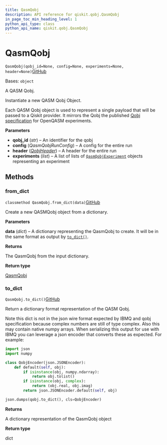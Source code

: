 ```yaml
---
title: QasmQobj
description: API reference for qiskit.qobj.QasmQobj
in_page_toc_min_heading_level: 1
python_api_type: class
python_api_name: qiskit.qobj.QasmQobj
---
```


# QasmQobj

<span id="qiskit.qobj.QasmQobj" />

`QasmQobj(qobj_id=None, config=None, experiments=None, header=None)`[GitHub](https://github.com/qiskit/qiskit/tree/stable/0.41/qiskit/qobj/qasm_qobj.py "view source code")

Bases: `object`

A QASM Qobj.

Instantiate a new QASM Qobj Object.

Each QASM Qobj object is used to represent a single payload that will be passed to a Qiskit provider. It mirrors the Qobj the published [Qobj specification](https://arxiv.org/abs/1809.03452) for OpenQASM experiments.

**Parameters**

*   **qobj\_id** (*str*) – An identifier for the qobj
*   **config** (*QasmQobjRunConfig*) – A config for the entire run
*   **header** ([*QobjHeader*](qiskit.qobj.QobjHeader "qiskit.qobj.QobjHeader")) – A header for the entire run
*   **experiments** (*list*) – A list of lists of [`QasmQobjExperiment`](qiskit.qobj.QasmQobjExperiment "qiskit.qobj.QasmQobjExperiment") objects representing an experiment

## Methods

### from\_dict

<span id="qiskit.qobj.QasmQobj.from_dict" />

`classmethod QasmQobj.from_dict(data)`[GitHub](https://github.com/qiskit/qiskit/tree/stable/0.41/qiskit/qobj/qasm_qobj.py "view source code")

Create a new QASMQobj object from a dictionary.

**Parameters**

**data** (*dict*) – A dictionary representing the QasmQobj to create. It will be in the same format as output by [`to_dict()`](qiskit.qobj.QasmQobj#to_dict "qiskit.qobj.QasmQobj.to_dict").

**Returns**

The QasmQobj from the input dictionary.

**Return type**

[QasmQobj](qiskit.qobj.QasmQobj "qiskit.qobj.QasmQobj")

### to\_dict

<span id="qiskit.qobj.QasmQobj.to_dict" />

`QasmQobj.to_dict()`[GitHub](https://github.com/qiskit/qiskit/tree/stable/0.41/qiskit/qobj/qasm_qobj.py "view source code")

Return a dictionary format representation of the QASM Qobj.

Note this dict is not in the json wire format expected by IBMQ and qobj specification because complex numbers are still of type complex. Also this may contain native numpy arrays. When serializing this output for use with IBMQ you can leverage a json encoder that converts these as expected. For example:

```python
import json
import numpy

class QobjEncoder(json.JSONEncoder):
    def default(self, obj):
        if isinstance(obj, numpy.ndarray):
            return obj.tolist()
        if isinstance(obj, complex):
            return (obj.real, obj.imag)
        return json.JSONEncoder.default(self, obj)

json.dumps(qobj.to_dict(), cls=QobjEncoder)
```

**Returns**

A dictionary representation of the QasmQobj object

**Return type**

dict


